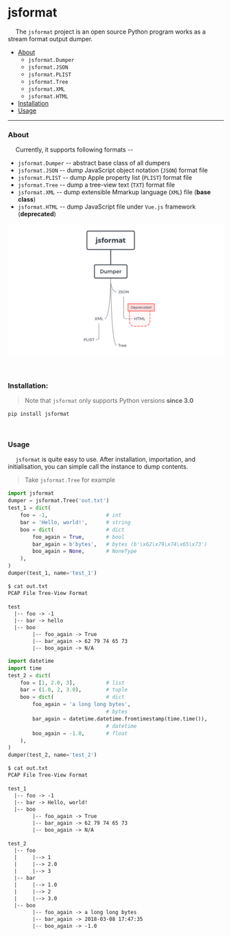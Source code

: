 # jsformat

&emsp; The `jsformat` project is an open source Python program works as a stream format output dumper.

- [About](#about)
    * `jsformat.Dumper`
    * `jsformat.JSON`
    * `jsformat.PLIST`
    * `jsformat.Tree`
    * `jsformat.XML`
    * `jsformat.HTML`
- [Installation](#installation)
- [Usage](#usage)

---

### About

&emsp; Currently, it supports following formats --

 - `jsformat.Dumper` -- abstract base class of all dumpers
 - `jsformat.JSON` -- dump JavaScript object notation (`JSON`) format file
 - `jsformat.PLIST` -- dump Apple property list (`PLIST`) format file
 - `jsformat.Tree` -- dump a tree-view text (`TXT`) format file
 - `jsformat.XML` -- dump extensible Mmarkup language (`XML`) file (__base class__)
 - `jsformat.HTML` -- dump JavaScript file under `Vue.js` framework (__deprecated__)

![](./doc/jsformat.png)

&nbsp;

### Installation:

> Note that `jsformat` only supports Python versions __since 3.0__

```
pip install jsformat
```

&nbsp;

### Usage

&emsp; `jsformat` is quite easy to use. After installation, importation, and initialisation, you can simple call the instance to dump contents.

> Take `jsformat.Tree` for example

```python
import jsformat
dumper = jsformat.Tree('out.txt')
test_1 = dict(
    foo = -1,                   # int
    bar = 'Hello, world!',      # string
    boo = dict(                 # dict
        foo_again = True,       # bool
        bar_again = b'bytes',   # bytes (b'\x62\x79\x74\x65\x73')
        boo_again = None,       # NoneType
    ),
)
dumper(test_1, name='test_1')
```
```shell
$ cat out.txt
PCAP File Tree-View Format

test
  |-- foo -> -1
  |-- bar -> hello
  |-- boo
        |-- foo_again -> True
        |-- bar_again -> 62 79 74 65 73
        |-- boo_again -> N/A
```
```python
import datetime
import time
test_2 = dict(
    foo = [1, 2.0, 3],          # list
    bar = (1.0, 2, 3.0),        # tuple
    boo = dict(                 # dict
        foo_again = 'a long long bytes',
                                # bytes
        bar_again = datetime.datetime.fromtimestamp(time.time()),
                                # datetime
        boo_again = -1.0,       # float
    ),
)
dumper(test_2, name='test_2')
```
```shell
$ cat out.txt
PCAP File Tree-View Format

test_1
  |-- foo -> -1
  |-- bar -> Hello, world!
  |-- boo
        |-- foo_again -> True
        |-- bar_again -> 62 79 74 65 73
        |-- boo_again -> N/A

test_2
  |-- foo
  |     |--> 1
  |     |--> 2.0
  |     |--> 3
  |-- bar
  |     |--> 1.0
  |     |--> 2
  |     |--> 3.0
  |-- boo
        |-- foo_again -> a long long bytes
        |-- bar_again -> 2018-03-08 17:47:35
        |-- boo_again -> -1.0
```
